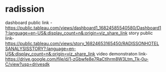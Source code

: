 # radission
dashboard public link -https://public.tableau.com/views/dashboard1_16824585540580/Dashboard1?:language=en-US&:display_count=n&:origin=viz_share_link
story public link-https://public.tableau.com/views/story_16824653165450/RADISSONHOTELSANALYSISSTORY?:language=en-US&:display_count=n&:origin=viz_share_link
video demonstraton link-https://drive.google.com/file/d/1-zGbwfe8e7RaCtIhrm8W3Ltm_Tk-0u-C/view?usp=drivesdk
